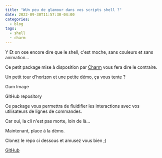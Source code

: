 ```yaml
---
title: "WUn peu de glamour dans vos scripts shell ?"
date: 2022-09-30T11:57:30-04:00
categories:
  - blog
tags:
  - shell
  - charm
---
```


Y Et on ose encore dire que le shell, c'est moche, sans couleurs et sans animation...


Ce petit package mise à disposition par [Charm](https://charm.sh/) vous fera dire le contraire.

Un petit tour d'horizon et une petite démo, ça vous tente ?

 

Gum Image


 

GitHub repository

 

Ce package vous permettra de fluidifier les interactions avec vos utilisateurs de lignes de commandes. 

Car oui, la cli n'est pas morte, loin de là...


 
Maintenant, place à la démo.

Clonez le repo ci dessous et amusez vous bien ;)

[GitHub](https://github.com/remismeeckaert/charm-gum)

